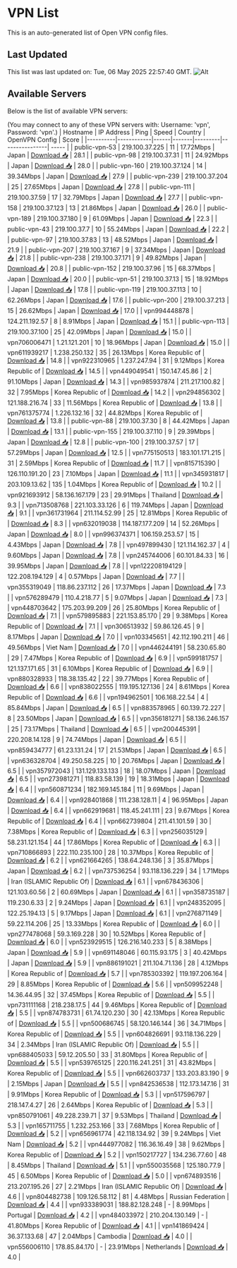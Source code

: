 # VPN List

This is an auto-generated list of Open VPN config files.

## Last Updated

This list was last updated on: Tue, 06 May 2025 22:57:40 GMT.
![Alt](https://repobeats.axiom.co/api/embed/186b98318ef1479477931607c1ad7d823f12451f.svg "Repobeats analytics image")

## Available Servers

Below is the list of available VPN servers:

(You may connect to any of these VPN servers with: Username: 'vpn', Password: 'vpn'.)
| Hostname | IP Address | Ping | Speed | Country | OpenVPN Config | Score |
|----------|------------|------|-------|---------|----------------| ----- |
| public-vpn-53 | 219.100.37.225 | 11 | 17.72Mbps | Japan | [Download 📥](./configs/server_0_JP.ovpn) | 28.1 |
| public-vpn-98 | 219.100.37.31 | 11 | 24.92Mbps | Japan | [Download 📥](./configs/server_1_JP.ovpn) | 28.0 |
| public-vpn-160 | 219.100.37.124 | 14 | 39.34Mbps | Japan | [Download 📥](./configs/server_2_JP.ovpn) | 27.9 |
| public-vpn-239 | 219.100.37.204 | 25 | 27.65Mbps | Japan | [Download 📥](./configs/server_3_JP.ovpn) | 27.8 |
| public-vpn-111 | 219.100.37.59 | 17 | 32.79Mbps | Japan | [Download 📥](./configs/server_4_JP.ovpn) | 27.7 |
| public-vpn-158 | 219.100.37.123 | 13 | 21.86Mbps | Japan | [Download 📥](./configs/server_5_JP.ovpn) | 26.0 |
| public-vpn-189 | 219.100.37.180 | 9 | 61.09Mbps | Japan | [Download 📥](./configs/server_6_JP.ovpn) | 22.3 |
| public-vpn-43 | 219.100.37.7 | 10 | 55.24Mbps | Japan | [Download 📥](./configs/server_7_JP.ovpn) | 22.2 |
| public-vpn-97 | 219.100.37.83 | 13 | 48.52Mbps | Japan | [Download 📥](./configs/server_8_JP.ovpn) | 21.9 |
| public-vpn-207 | 219.100.37.167 | 9 | 37.34Mbps | Japan | [Download 📥](./configs/server_9_JP.ovpn) | 21.8 |
| public-vpn-238 | 219.100.37.171 | 9 | 49.82Mbps | Japan | [Download 📥](./configs/server_10_JP.ovpn) | 20.8 |
| public-vpn-152 | 219.100.37.96 | 15 | 68.37Mbps | Japan | [Download 📥](./configs/server_11_JP.ovpn) | 20.0 |
| public-vpn-51 | 219.100.37.13 | 15 | 18.92Mbps | Japan | [Download 📥](./configs/server_12_JP.ovpn) | 17.8 |
| public-vpn-119 | 219.100.37.113 | 10 | 62.26Mbps | Japan | [Download 📥](./configs/server_13_JP.ovpn) | 17.6 |
| public-vpn-200 | 219.100.37.213 | 15 | 26.62Mbps | Japan | [Download 📥](./configs/server_14_JP.ovpn) | 17.0 |
| vpn994448878 | 124.211.192.57 | 8 | 8.91Mbps | Japan | [Download 📥](./configs/server_15_JP.ovpn) | 15.1 |
| public-vpn-113 | 219.100.37.100 | 25 | 42.09Mbps | Japan | [Download 📥](./configs/server_16_JP.ovpn) | 15.0 |
| vpn706006471 | 1.21.121.201 | 10 | 18.96Mbps | Japan | [Download 📥](./configs/server_17_JP.ovpn) | 15.0 |
| vpn611939217 | 1.238.250.132 | 35 | 26.13Mbps | Korea Republic of | [Download 📥](./configs/server_18_KR.ovpn) | 14.8 |
| vpn922310965 | 1.237.247.94 | 31 | 9.12Mbps | Korea Republic of | [Download 📥](./configs/server_19_KR.ovpn) | 14.5 |
| vpn449049541 | 150.147.45.86 | 2 | 91.10Mbps | Japan | [Download 📥](./configs/server_20_JP.ovpn) | 14.3 |
| vpn985937874 | 211.217.100.82 | 32 | 7.95Mbps | Korea Republic of | [Download 📥](./configs/server_21_KR.ovpn) | 14.2 |
| vpn294856302 | 121.188.216.74 | 33 | 11.56Mbps | Korea Republic of | [Download 📥](./configs/server_22_KR.ovpn) | 13.8 |
| vpn761375774 | 1.226.132.16 | 32 | 44.82Mbps | Korea Republic of | [Download 📥](./configs/server_23_KR.ovpn) | 13.8 |
| public-vpn-88 | 219.100.37.30 | 8 | 44.42Mbps | Japan | [Download 📥](./configs/server_24_JP.ovpn) | 13.1 |
| public-vpn-155 | 219.100.37.110 | 9 | 29.39Mbps | Japan | [Download 📥](./configs/server_25_JP.ovpn) | 12.8 |
| public-vpn-100 | 219.100.37.57 | 17 | 57.29Mbps | Japan | [Download 📥](./configs/server_26_JP.ovpn) | 12.5 |
| vpn775150513 | 183.101.171.215 | 31 | 2.59Mbps | Korea Republic of | [Download 📥](./configs/server_27_KR.ovpn) | 11.7 |
| vpn815715390 | 126.110.191.20 | 23 | 7.10Mbps | Japan | [Download 📥](./configs/server_28_JP.ovpn) | 11.1 |
| vpn345931817 | 203.109.13.62 | 135 | 1.04Mbps | Korea Republic of | [Download 📥](./configs/server_29_KR.ovpn) | 10.2 |
| vpn921693912 | 58.136.167.179 | 23 | 29.91Mbps | Thailand | [Download 📥](./configs/server_30_TH.ovpn) | 9.3 |
| vpn713508768 | 221.103.33.126 | 6 | 119.74Mbps | Japan | [Download 📥](./configs/server_31_JP.ovpn) | 9.1 |
| vpn361731964 | 211.114.52.99 | 25 | 12.81Mbps | Korea Republic of | [Download 📥](./configs/server_32_KR.ovpn) | 8.3 |
| vpn632019038 | 114.187.177.209 | 14 | 52.26Mbps | Japan | [Download 📥](./configs/server_33_JP.ovpn) | 8.0 |
| vpn996374371 | 106.159.253.57 | 15 | 4.43Mbps | Japan | [Download 📥](./configs/server_34_JP.ovpn) | 7.8 |
| vpn497899430 | 121.114.162.37 | 4 | 9.60Mbps | Japan | [Download 📥](./configs/server_35_JP.ovpn) | 7.8 |
| vpn245744006 | 60.101.84.33 | 16 | 39.95Mbps | Japan | [Download 📥](./configs/server_36_JP.ovpn) | 7.8 |
| vpn122208194129 | 122.208.194.129 | 4 | 0.57Mbps | Japan | [Download 📥](./configs/server_37_JP.ovpn) | 7.7 |
| vpn355319049 | 118.86.237.112 | 26 | 17.37Mbps | Japan | [Download 📥](./configs/server_38_JP.ovpn) | 7.3 |
| vpn576289479 | 110.4.218.77 | 5 | 9.07Mbps | Japan | [Download 📥](./configs/server_39_JP.ovpn) | 7.3 |
| vpn448703642 | 175.203.99.209 | 26 | 25.80Mbps | Korea Republic of | [Download 📥](./configs/server_40_KR.ovpn) | 7.1 |
| vpn579895883 | 221.153.85.170 | 29 | 9.38Mbps | Korea Republic of | [Download 📥](./configs/server_41_KR.ovpn) | 7.1 |
| vpn306513932 | 59.86.126.45 | 9 | 8.17Mbps | Japan | [Download 📥](./configs/server_42_JP.ovpn) | 7.0 |
| vpn103345651 | 42.112.190.211 | 46 | 49.56Mbps | Viet Nam | [Download 📥](./configs/server_43_VN.ovpn) | 7.0 |
| vpn446244191 | 58.230.65.80 | 29 | 7.47Mbps | Korea Republic of | [Download 📥](./configs/server_44_KR.ovpn) | 6.9 |
| vpn599181757 | 121.137.171.65 | 31 | 6.10Mbps | Korea Republic of | [Download 📥](./configs/server_45_KR.ovpn) | 6.9 |
| vpn880328933 | 118.38.135.42 | 22 | 39.77Mbps | Korea Republic of | [Download 📥](./configs/server_46_KR.ovpn) | 6.6 |
| vpn838022555 | 119.195.127.136 | 24 | 8.61Mbps | Korea Republic of | [Download 📥](./configs/server_47_KR.ovpn) | 6.6 |
| vpn194962501 | 106.168.22.54 | 4 | 85.84Mbps | Japan | [Download 📥](./configs/server_48_JP.ovpn) | 6.5 |
| vpn883578965 | 60.139.72.227 | 8 | 23.50Mbps | Japan | [Download 📥](./configs/server_49_JP.ovpn) | 6.5 |
| vpn356181271 | 58.136.246.157 | 25 | 73.17Mbps | Thailand | [Download 📥](./configs/server_50_TH.ovpn) | 6.5 |
| vpn200445391 | 220.208.14.128 | 9 | 74.74Mbps | Japan | [Download 📥](./configs/server_51_JP.ovpn) | 6.5 |
| vpn859434777 | 61.23.131.24 | 17 | 21.53Mbps | Japan | [Download 📥](./configs/server_52_JP.ovpn) | 6.5 |
| vpn636328704 | 49.250.58.225 | 10 | 20.76Mbps | Japan | [Download 📥](./configs/server_53_JP.ovpn) | 6.5 |
| vpn357972043 | 131.129.133.133 | 18 | 18.07Mbps | Japan | [Download 📥](./configs/server_54_JP.ovpn) | 6.5 |
| vpn273981271 | 118.83.58.139 | 19 | 18.31Mbps | Japan | [Download 📥](./configs/server_55_JP.ovpn) | 6.4 |
| vpn560871234 | 182.169.145.184 | 11 | 9.69Mbps | Japan | [Download 📥](./configs/server_56_JP.ovpn) | 6.4 |
| vpn928401868 | 111.238.128.11 | 4 | 96.95Mbps | Japan | [Download 📥](./configs/server_57_JP.ovpn) | 6.4 |
| vpn662919681 | 118.45.241.111 | 23 | 9.67Mbps | Korea Republic of | [Download 📥](./configs/server_58_KR.ovpn) | 6.4 |
| vpn662739804 | 211.41.101.59 | 30 | 7.38Mbps | Korea Republic of | [Download 📥](./configs/server_59_KR.ovpn) | 6.3 |
| vpn256035129 | 58.231.121.154 | 44 | 17.86Mbps | Korea Republic of | [Download 📥](./configs/server_60_KR.ovpn) | 6.3 |
| vpn710866893 | 222.110.235.100 | 28 | 10.37Mbps | Korea Republic of | [Download 📥](./configs/server_61_KR.ovpn) | 6.2 |
| vpn621664265 | 138.64.248.136 | 3 | 35.87Mbps | Japan | [Download 📥](./configs/server_62_JP.ovpn) | 6.2 |
| vpn737536254 | 93.118.136.229 | 34 | 1.71Mbps | Iran (ISLAMIC Republic Of) | [Download 📥](./configs/server_63_IR.ovpn) | 6.1 |
| vpn678436306 | 121.103.60.56 | 2 | 60.69Mbps | Japan | [Download 📥](./configs/server_64_JP.ovpn) | 6.1 |
| vpn358735187 | 119.230.6.33 | 2 | 9.24Mbps | Japan | [Download 📥](./configs/server_65_JP.ovpn) | 6.1 |
| vpn248352095 | 122.25.194.13 | 5 | 9.17Mbps | Japan | [Download 📥](./configs/server_66_JP.ovpn) | 6.1 |
| vpn276871149 | 59.22.114.206 | 25 | 13.33Mbps | Korea Republic of | [Download 📥](./configs/server_67_KR.ovpn) | 6.0 |
| vpn277478068 | 59.3.169.228 | 30 | 10.52Mbps | Korea Republic of | [Download 📥](./configs/server_68_KR.ovpn) | 6.0 |
| vpn523929515 | 126.216.140.233 | 5 | 8.38Mbps | Japan | [Download 📥](./configs/server_69_JP.ovpn) | 5.9 |
| vpn691148046 | 60.115.93.175 | 3 | 40.42Mbps | Japan | [Download 📥](./configs/server_70_JP.ovpn) | 5.9 |
| vpn886191021 | 211.104.71.136 | 28 | 4.12Mbps | Korea Republic of | [Download 📥](./configs/server_71_KR.ovpn) | 5.7 |
| vpn785303392 | 119.197.206.164 | 29 | 8.85Mbps | Korea Republic of | [Download 📥](./configs/server_72_KR.ovpn) | 5.6 |
| vpn509952248 | 14.36.44.95 | 32 | 37.45Mbps | Korea Republic of | [Download 📥](./configs/server_73_KR.ovpn) | 5.5 |
| vpn731111168 | 218.238.17.5 | 44 | 9.46Mbps | Korea Republic of | [Download 📥](./configs/server_74_KR.ovpn) | 5.5 |
| vpn874783731 | 61.74.120.230 | 30 | 42.13Mbps | Korea Republic of | [Download 📥](./configs/server_75_KR.ovpn) | 5.5 |
| vpn500686745 | 58.120.146.144 | 36 | 34.71Mbps | Korea Republic of | [Download 📥](./configs/server_76_KR.ovpn) | 5.5 |
| vpn604826691 | 93.118.136.229 | 34 | 2.34Mbps | Iran (ISLAMIC Republic Of) | [Download 📥](./configs/server_77_IR.ovpn) | 5.5 |
| vpn688405033 | 59.12.205.50 | 33 | 31.80Mbps | Korea Republic of | [Download 📥](./configs/server_78_KR.ovpn) | 5.5 |
| vpn539765125 | 220.116.241.251 | 31 | 43.82Mbps | Korea Republic of | [Download 📥](./configs/server_79_KR.ovpn) | 5.5 |
| vpn662603737 | 133.203.83.190 | 9 | 2.15Mbps | Japan | [Download 📥](./configs/server_80_JP.ovpn) | 5.5 |
| vpn842536538 | 112.173.147.16 | 31 | 9.91Mbps | Korea Republic of | [Download 📥](./configs/server_81_KR.ovpn) | 5.3 |
| vpn517596797 | 218.147.4.27 | 26 | 2.64Mbps | Korea Republic of | [Download 📥](./configs/server_82_KR.ovpn) | 5.3 |
| vpn850791061 | 49.228.239.71 | 37 | 9.53Mbps | Thailand | [Download 📥](./configs/server_83_TH.ovpn) | 5.3 |
| vpn165711755 | 1.232.253.166 | 33 | 7.68Mbps | Korea Republic of | [Download 📥](./configs/server_84_KR.ovpn) | 5.2 |
| vpn656961774 | 42.118.134.92 | 39 | 9.24Mbps | Viet Nam | [Download 📥](./configs/server_85_VN.ovpn) | 5.2 |
| vpn444977082 | 116.36.16.49 | 38 | 9.62Mbps | Korea Republic of | [Download 📥](./configs/server_86_KR.ovpn) | 5.2 |
| vpn150217727 | 134.236.77.60 | 48 | 8.45Mbps | Thailand | [Download 📥](./configs/server_87_TH.ovpn) | 5.1 |
| vpn550035568 | 125.180.77.9 | 45 | 6.50Mbps | Korea Republic of | [Download 📥](./configs/server_88_KR.ovpn) | 5.0 |
| vpn674893516 | 213.207.195.26 | 27 | 2.21Mbps | Iran (ISLAMIC Republic Of) | [Download 📥](./configs/server_89_IR.ovpn) | 4.6 |
| vpn804482738 | 109.126.58.112 | 81 | 4.48Mbps | Russian Federation | [Download 📥](./configs/server_90_RU.ovpn) | 4.4 |
| vpn933389031 | 188.82.128.248 | - | 8.99Mbps | Portugal | [Download 📥](./configs/server_91_PT.ovpn) | 4.2 |
| vpn484033972 | 210.204.130.149 | - | 41.80Mbps | Korea Republic of | [Download 📥](./configs/server_92_KR.ovpn) | 4.1 |
| vpn141869424 | 36.37.133.68 | 47 | 2.04Mbps | Cambodia | [Download 📥](./configs/server_93_KH.ovpn) | 4.0 |
| vpn556006110 | 178.85.84.170 | - | 23.91Mbps | Netherlands | [Download 📥](./configs/server_94_NL.ovpn) | 4.0 |

